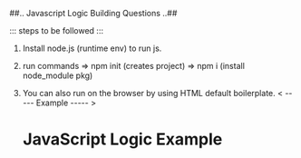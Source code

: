  ##.. Javascript Logic Building Questions ..##

 ::: steps to be followed :::

   1) Install node.js (runtime env) to run js.
   2) run commands
         => npm init (creates project)
         => npm i   (install node_module pkg)
      
   3) You can also run on the browser by using HTML default boilerplate.
      < ----- Example ----- >
      
       <!DOCTYPE html>
      <html lang="en">
        <head>
          <meta charset="UTF-8">
          <meta name="viewport" content="width=device-width, initial-scale=1.0">
          <title>JavaScript Example</title>
        </head>
        <body>
           <h1>JavaScript Logic Example</h1>
          <script src="script.js"></script> <!-- Link to your JS file -->
        </body>
      </html>

   
